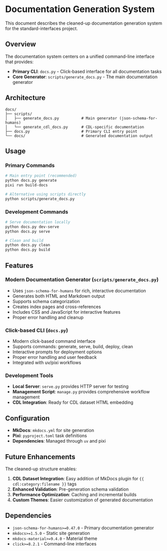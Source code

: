 # Documentation Generation System

This document describes the cleaned-up documentation generation system for the standard-interfaces project.

## Overview

The documentation system centers on a unified command-line interface that provides:

- **Primary CLI**: `docs.py` - Click-based interface for all documentation tasks
- **Core Generator**: `scripts/generate_docs.py` - The main documentation generator

## Architecture

```text
docs/
├── scripts/
│   ├── generate_docs.py          # Main generator (json-schema-for-humans)
│   └── generate_cdl_docs.py      # CDL-specific documentation
├── docs.py                       # Primary CLI entry point
└── docs/                         # Generated documentation output
```

## Usage

### Primary Commands

```bash
# Main entry point (recommended)
python docs.py generate
pixi run build-docs

# Alternative using scripts directly
python scripts/generate_docs.py
```

### Development Commands

```bash
# Serve documentation locally
python docs.py dev-serve
python docs.py serve

# Clean and build
python docs.py clean
python docs.py build
```

## Features

### Modern Documentation Generator (`scripts/generate_docs.py`)

- Uses `json-schema-for-humans` for rich, interactive documentation
- Generates both HTML and Markdown output
- Supports schema categorization
- Creates index pages and cross-references
- Includes CSS and JavaScript for interactive features
- Proper error handling and cleanup

### Click-based CLI (`docs.py`)

- Modern click-based command interface
- Supports commands: generate, serve, build, deploy, clean
- Interactive prompts for deployment options
- Proper error handling and user feedback
- Integrated with uv/pixi workflows

### Development Tools

- **Local Server**: `serve.py` provides HTTP server for testing
- **Management Script**: `manage.py` provides comprehensive workflow management
- **CDL Integration**: Ready for CDL dataset HTML embedding

## Configuration

- **MkDocs**: `mkdocs.yml` for site generation
- **Pixi**: `pyproject.toml` task definitions
- **Dependencies**: Managed through `uv` and pixi

## Future Enhancements

The cleaned-up structure enables:

1. **CDL Dataset Integration**: Easy addition of MkDocs plugin for `{{ cdl:category:filename }}` tags
2. **Enhanced Validation**: Pre-generation schema validation
3. **Performance Optimization**: Caching and incremental builds
4. **Custom Themes**: Easier customization of generated documentation

## Dependencies

- `json-schema-for-humans>=0.47.0` - Primary documentation generator
- `mkdocs>=1.5.0` - Static site generation
- `mkdocs-material>=9.4.0` - Material theme
- `click>=8.2.1` - Command-line interfaces
